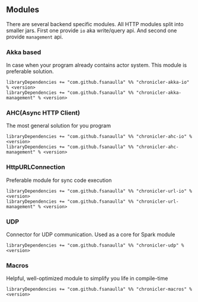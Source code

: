 ## Modules
There are several backend specific modules. All HTTP modules split into smaller jars.
First one provide `io` aka write/query api. And second one provide `management` api.

### Akka based
In case when your program already contains actor system. This module is preferable solution.
```
libraryDependencies += "com.github.fsanaulla" %% "chronicler-akka-io" % <version>
libraryDependencies += "com.github.fsanaulla" %% "chronicler-akka-management" % <version>
```
### AHC(Async HTTP Client)
The most general solution for you program
```
libraryDependencies += "com.github.fsanaulla" %% "chronicler-ahc-io" % <version>
libraryDependencies += "com.github.fsanaulla" %% "chronicler-ahc-management" % <version>
```
### HttpURLConnection
Preferable module for sync code execution
```
libraryDependencies += "com.github.fsanaulla" %% "chronicler-url-io" % <version>
libraryDependencies += "com.github.fsanaulla" %% "chronicler-url-management" % <version>
```
### UDP
Connector for UDP communication. Used as a core for Spark module
```
libraryDependencies += "com.github.fsanaulla" %% "chronicler-udp" % <version>
```
### Macros
Helpful, well-optimized module to simplify you life in compile-time
```
libraryDependencies += "com.github.fsanaulla" %% "chronicler-macros" % <version>
```